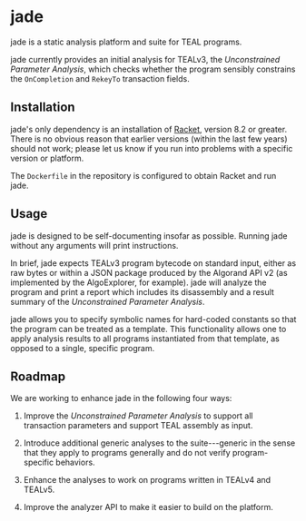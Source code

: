 # jade

jade is a static analysis platform and suite for TEAL programs.

jade currently provides an initial analysis for TEALv3, the *Unconstrained Parameter Analysis*, which checks whether the program sensibly constrains the `OnCompletion` and `RekeyTo` transaction fields.

## Installation

jade's only dependency is an installation of [Racket](https://download.racket-lang.org), version 8.2 or greater.
There is no obvious reason that earlier versions (within the last few years) should not work; please let us know if you run into problems with a specific version or platform.

The `Dockerfile` in the repository is configured to obtain Racket and run jade.

## Usage

jade is designed to be self-documenting insofar as possible.
Running jade without any arguments will print instructions.

In brief, jade expects TEALv3 program bytecode on standard input, either as raw bytes or within a JSON package produced by the Algorand API v2 (as implemented by the AlgoExplorer, for example).
jade will analyze the program and print a report which includes its disassembly and a result summary of the *Unconstrained Parameter Analysis*.

jade allows you to specify symbolic names for hard-coded constants so that the program can be treated as a template.
This functionality allows one to apply analysis results to all programs instantiated from that template, as opposed to a single, specific program.

## Roadmap

We are working to enhance jade in the following four ways:

1. Improve the *Unconstrained Parameter Analysis* to support all transaction parameters and support TEAL assembly as input.

2. Introduce additional generic analyses to the suite---generic in the sense that they apply to programs generally and do not verify program-specific behaviors.

3. Enhance the analyses to work on programs written in TEALv4 and TEALv5.

4. Improve the analyzer API to make it easier to build on the platform.

